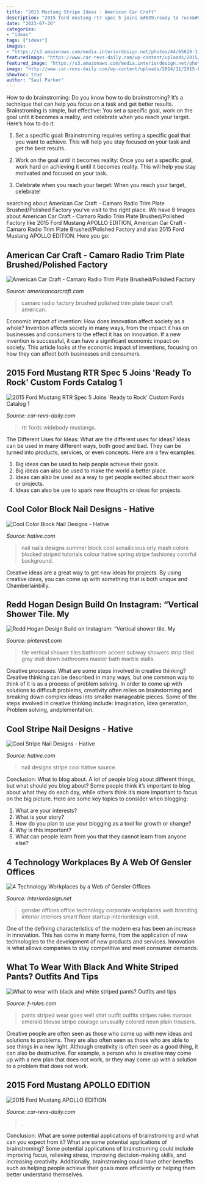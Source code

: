 ```yaml
---
title: "2015 Mustang Stripe Ideas : American Car Craft"
description: "2015 ford mustang rtr spec 5 joins &#039;ready to rock&#039; custom fords catalog 1"
date: "2023-07-26"
categories:
- "ideas"
tags: ["ideas"]
images:
- "https://s3.amazonaws.com/media.interiordesign.net/photos/44/65628-11176-bottlerocket-gensler-offices-1115(1).jpg"
featuredImage: "https://www.car-revs-daily.com/wp-content/uploads/2015/07/2015-Ford-Mustang-APOLLO-EDITION.gif"
featured_image: "https://s3.amazonaws.com/media.interiordesign.net/photos/44/65628-11176-bottlerocket-gensler-offices-1115(1).jpg"
image: "http://www.car-revs-daily.com/wp-content/uploads/2014/11/2015-Ford-Mustang-RTR-Spec-5-Joins-Ready-to-Rock-Custom-Fords-Catalog-1-1600x994.jpg"
ShowToc: true
author: "Saul Parker"
---
```



How to do brainstroming:
Do you know how to do brainstroming? It’s a technique that can help you focus on a task and get better results. Brainstroming is simple, but effective: You set a specific goal, work on the goal until it becomes a reality, and celebrate when you reach your target. Here’s how to do it: 
1. Set a specific goal: Brainstroming requires setting a specific goal that you want to achieve. This will help you stay focused on your task and get the best results. 

2. Work on the goal until it becomes reality: Once you set a specific goal, work hard on achieving it until it becomes reality. This will help you stay motivated and focused on your task. 

3. Celebrate when you reach your target: When you reach your target, celebrate!

	

		
searching about American Car Craft - Camaro Radio Trim Plate Brushed/Polished Factory you've visit to the right place. We have 8 Images about American Car Craft - Camaro Radio Trim Plate Brushed/Polished Factory like 2015 Ford Mustang APOLLO EDITION, American Car Craft - Camaro Radio Trim Plate Brushed/Polished Factory and also 2015 Ford Mustang APOLLO EDITION. Here you go:
		
    
## American Car Craft - Camaro Radio Trim Plate Brushed/Polished Factory

<img loading=lazy src="https://cdn.shopify.com/s/files/1/0985/6994/products/2010-2015-camaro-factory-radio-trim-plate-brushed-with-polished-bezel-american-car-craft-190995.jpeg?v=1552416170" onerror="this.onerror=null;this.src='https://tse3.mm.bing.net/th?id=OIP.khTKF1po7nTpnHc1L-2rlwHaFj&amp;pid=15.1';" alt="American Car Craft - Camaro Radio Trim Plate Brushed/Polished Factory">

_Source: americancarcraft.com_

>camaro radio factory brushed polished trim plate bezel craft american. 

	

Economic impact of invention: How does innovation affect society as a whole?
Invention affects society in many ways, from the impact it has on businesses and consumers to the effect it has on innovation. If a new invention is successful, it can have a significant economic impact on society. This article looks at the economic impact of inventions, focusing on how they can affect both businesses and consumers.

    
## 2015 Ford Mustang RTR Spec 5 Joins &#039;Ready To Rock&#039; Custom Fords Catalog 1

<img loading=lazy src="http://www.car-revs-daily.com/wp-content/uploads/2014/11/2015-Ford-Mustang-RTR-Spec-5-Joins-Ready-to-Rock-Custom-Fords-Catalog-1-1600x994.jpg" onerror="this.onerror=null;this.src='https://tse2.mm.bing.net/th?id=OIP.6CVa1pPKuCDaNdE-ZHLH4QEsC6&amp;pid=15.1';" alt="2015 Ford Mustang RTR Spec 5 Joins &#039;Ready to Rock&#039; Custom Fords Catalog 1">

_Source: car-revs-daily.com_

>rtr fords widebody mustangs. 

	

The Different Uses for Ideas: What are the different uses for ideas?
Ideas can be used in many different ways, both good and bad. They can be turned into products, services, or even concepts. Here are a few examples:
1. Big ideas can be used to help people achieve their goals. 
2. Big ideas can also be used to make the world a better place. 
3. Ideas can also be used as a way to get people excited about their work or projects. 
4. Ideas can also be use to spark new thoughts or ideas for projects.

    
## Cool Color Block Nail Designs - Hative

<img loading=lazy src="https://hative.com/wp-content/uploads/2014/11/color-block-nail-designs/8-color-block-nail-designs.jpg" onerror="this.onerror=null;this.src='https://tse3.mm.bing.net/th?id=OIP._KY8cmqOdqf0CQmFC5JcwQHaIy&amp;pid=15.1';" alt="Cool Color Block Nail Designs - Hative">

_Source: hative.com_

>nail nails designs summer block cool sonailicious orly mash colors blocked striped tutorials colour hative spring stripe fashionsy colorful background. 

	

Creative ideas are a great way to get new ideas for projects. By using creative ideas, you can come up with something that is both unique and Chamberlainbilly.

    
## Redd Hogan Design Build On Instagram: “Vertical Shower Tile. My

<img loading=lazy src="https://i.pinimg.com/736x/28/ea/31/28ea311b1aff09be615418f0b6138c58--bathroom-subway-tiles-subway-tile-showers.jpg" onerror="this.onerror=null;this.src='https://tse2.mm.bing.net/th?id=OIP.67iVVLl01odWrb_grW6zmgHaJQ&amp;pid=15.1';" alt="Redd Hogan Design Build on Instagram: “Vertical shower tile. My">

_Source: pinterest.com_

>tile vertical shower tiles bathroom accent subway showers strip tiled gray stall down bathrooms master bath marble stalls. 

	

Creative processes: What are some steps involved in creative thinking?
Creative thinking can be described in many ways, but one common way to think of it is as a process of problem solving. In order to come up with solutions to difficult problems, creativity often relies on brainstorming and breaking down complex ideas into smaller manageable pieces. Some of the steps involved in creative thinking include: Imagination, Idea generation, Problem solving, andplementation.

    
## Cool Stripe Nail Designs - Hative

<img loading=lazy src="https://hative.com/wp-content/uploads/2014/11/stripe-nail-designs/20-stripe-nail-designs.jpg" onerror="this.onerror=null;this.src='https://tse2.mm.bing.net/th?id=OIP.mna4A5pXSR60w9UfZ-jZjgHaLa&amp;pid=15.1';" alt="Cool Stripe Nail Designs - Hative">

_Source: hative.com_

>nail designs stripe cool hative source. 

	

Conclusion: What to blog about.
A lot of people blog about different things, but what should you blog about? Some people think it’s important to blog about what they do each day, while others think it’s more important to focus on the big picture. Here are some key topics to consider when blogging:
1. What are your interests? 
2. What is your story? 
3. How do you plan to use your blogging as a tool for growth or change? 
4. Why is this important? 
5. What can people learn from you that they cannot learn from anyone else?

    
## 4 Technology Workplaces By A Web Of Gensler Offices

<img loading=lazy src="https://s3.amazonaws.com/media.interiordesign.net/photos/44/65628-11176-bottlerocket-gensler-offices-1115(1).jpg" onerror="this.onerror=null;this.src='https://tse1.mm.bing.net/th?id=OIP.juY823N8uKJa4EOWko1HvAHaFj&amp;pid=15.1';" alt="4 Technology Workplaces by a Web of Gensler Offices">

_Source: interiordesign.net_

>gensler offices office technology corporate workplaces web branding interior interiors smart floor startup interiordesign visit. 

	

One of the defining characteristics of the modern era has been an increase in innovation. This has come in many forms, from the application of new technologies to the development of new products and services. Innovation is what allows companies to stay competitive and meet consumer demands.

    
## What To Wear With Black And White Striped Pants? Outfits And Tips

<img loading=lazy src="http://f-rules.com/wp-content/uploads/2016/01/emerald-blouse.jpg" onerror="this.onerror=null;this.src='https://tse3.mm.bing.net/th?id=OIP.rTnhznhdJjXH_dSGdFrnGQAAAA&amp;pid=15.1';" alt="What to wear with black and white striped pants? Outfits and tips">

_Source: f-rules.com_

>pants striped wear goes well shirt outfit outfits stripes rules maroon emerald blouse stripe courage unusually colored neon plain trousers. 

	

Creative people are often seen as those who come up with new ideas and solutions to problems. They are also often seen as those who are able to see things in a new light. Although creativity is often seen as a good thing, it can also be destructive. For example, a person who is creative may come up with a new plan that does not work, or they may come up with a solution to a problem that does not work.

    
## 2015 Ford Mustang APOLLO EDITION

<img loading=lazy src="https://www.car-revs-daily.com/wp-content/uploads/2015/07/2015-Ford-Mustang-APOLLO-EDITION.gif" onerror="this.onerror=null;this.src='https://tse4.mm.bing.net/th?id=OIP.GxNnnqw5QFpOLUBv_SBC2AHaD8&amp;pid=15.1';" alt="2015 Ford Mustang APOLLO EDITION">

_Source: car-revs-daily.com_

>. 

	

Conclusion: What are some potential applications of brainstroming and what can you expect from it?
What are some potential applications of brainstroming?
Some potential applications of brainstroming could include improving focus, relieving stress, improving decision-making skills, and increasing creativity. Additionally, brainstroming could have other benefits such as helping people achieve their goals more efficiently or helping them better understand themselves.

